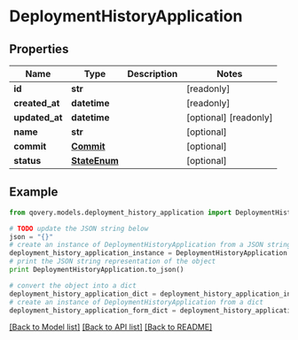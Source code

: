# DeploymentHistoryApplication


## Properties

Name | Type | Description | Notes
------------ | ------------- | ------------- | -------------
**id** | **str** |  | [readonly] 
**created_at** | **datetime** |  | [readonly] 
**updated_at** | **datetime** |  | [optional] [readonly] 
**name** | **str** |  | [optional] 
**commit** | [**Commit**](Commit.md) |  | [optional] 
**status** | [**StateEnum**](StateEnum.md) |  | [optional] 

## Example

```python
from qovery.models.deployment_history_application import DeploymentHistoryApplication

# TODO update the JSON string below
json = "{}"
# create an instance of DeploymentHistoryApplication from a JSON string
deployment_history_application_instance = DeploymentHistoryApplication.from_json(json)
# print the JSON string representation of the object
print DeploymentHistoryApplication.to_json()

# convert the object into a dict
deployment_history_application_dict = deployment_history_application_instance.to_dict()
# create an instance of DeploymentHistoryApplication from a dict
deployment_history_application_form_dict = deployment_history_application.from_dict(deployment_history_application_dict)
```
[[Back to Model list]](../README.md#documentation-for-models) [[Back to API list]](../README.md#documentation-for-api-endpoints) [[Back to README]](../README.md)


